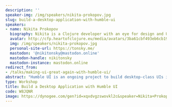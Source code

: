 ```yaml
---
description: ''
speaker-img: /img/speakers/nikita-prokopov.jpg
slug: build-a-desktop-application-with-humble-ui
speakers:
- name: Nikita Prokopov
  biography: Nikita is a Clojure developer with an eye for design and UX. He is the author of DataScript, Humble UI, Rum, Clojure Sublimed, Tongue, Clj-reload, Uberjars, Clj-simple-router, and Fira Code.
  avatar: http://cfp.heartofclojure.eu/media/avatars/3ba61cbf493eb6cb19e738c497e206e4_6EoGwIB.jpg
  img: /img/speakers/nikita-prokopov.jpg
  personal-site-url: https://tonsky.me/
  mastodon: '@nikitonsky@mastodon.online'
  mastodon-handle: nikitonsky
  mastodon-instance: mastodon.online
redirect_from:
- /talks/making-ui-great-again-with-humble-ui/
abstract: "Humble UI is an ongoing project to build desktop-class UIs in Clojure without help of the browser.\r\n\r\nIn this workshop, we’ll try to build a new graphical desktop application that works across all three OSes from scratch."
type: Workshop
title: Build a Desktop Application with Humble UI
code: W8JQNR
image: https://dynogee.com/gen?id=xqxdvgzswovkl2c&speaker=Nikita+Prokopov&title=Build+a+Desktop+Application+with+Humble+UI&type=Workshop&img=https%3A//2024.heartofclojure.eu/img/speakers/nikita-prokopov.jpg%3Fv%3D-454853982
---
```

